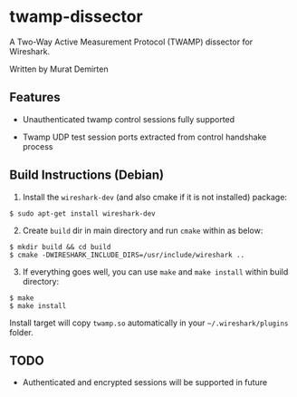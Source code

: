 # twamp-dissector

A Two-Way Active Measurement Protocol (TWAMP) dissector for Wireshark.
 
Written by Murat Demirten

## Features

* Unauthenticated twamp control sessions fully supported

* Twamp UDP test session ports extracted from control handshake process 

## Build Instructions (Debian)

1. Install the `wireshark-dev` (and also cmake if it is not installed) package:

```
$ sudo apt-get install wireshark-dev
```

2. Create `build` dir in main directory and run `cmake` within as below:

```
$ mkdir build && cd build
$ cmake -DWIRESHARK_INCLUDE_DIRS=/usr/include/wireshark ..
```

3. If everything goes well, you can use `make` and `make install` within build directory:

```
$ make
$ make install
```

Install target will copy `twamp.so` automatically in your `~/.wireshark/plugins` folder.

## TODO

* Authenticated and encrypted sessions will be supported in future
